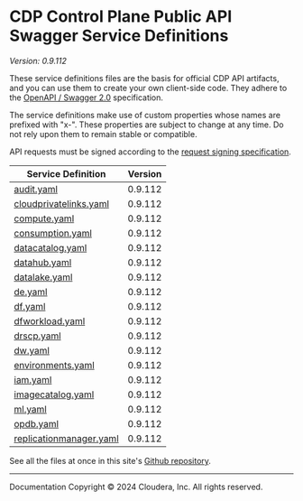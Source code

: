 # CDP Control Plane Public API Swagger Service Definitions

*Version: 0.9.112*

These service definitions files are the basis for official CDP API artifacts,
and you can use them to create your own client-side code. They adhere to the
[OpenAPI / Swagger 2.0](https://swagger.io/specification/v2/) specification.

The service definitions make use of custom properties whose names are prefixed
with "x-". These properties are subject to change at any time. Do not rely upon
them to remain stable or compatible.

API requests must be signed according to the
[request signing specification](request_signing.md).

| Service Definition | Version |
| --- | --- |
| [audit.yaml](./audit.yaml) | 0.9.112 |
| [cloudprivatelinks.yaml](./cloudprivatelinks.yaml) | 0.9.112 |
| [compute.yaml](./compute.yaml) | 0.9.112 |
| [consumption.yaml](./consumption.yaml) | 0.9.112 |
| [datacatalog.yaml](./datacatalog.yaml) | 0.9.112 |
| [datahub.yaml](./datahub.yaml) | 0.9.112 |
| [datalake.yaml](./datalake.yaml) | 0.9.112 |
| [de.yaml](./de.yaml) | 0.9.112 |
| [df.yaml](./df.yaml) | 0.9.112 |
| [dfworkload.yaml](./dfworkload.yaml) | 0.9.112 |
| [drscp.yaml](./drscp.yaml) | 0.9.112 |
| [dw.yaml](./dw.yaml) | 0.9.112 |
| [environments.yaml](./environments.yaml) | 0.9.112 |
| [iam.yaml](./iam.yaml) | 0.9.112 |
| [imagecatalog.yaml](./imagecatalog.yaml) | 0.9.112 |
| [ml.yaml](./ml.yaml) | 0.9.112 |
| [opdb.yaml](./opdb.yaml) | 0.9.112 |
| [replicationmanager.yaml](./replicationmanager.yaml) | 0.9.112 |

See all the files at once in this site's
[Github repository](https://github.com/cloudera/cdp-dev-docs/tree/master/api-docs/swagger).

----

Documentation Copyright © 2024 Cloudera, Inc. All rights reserved.

